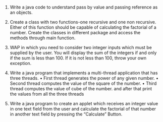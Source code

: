 1. Write a java code to understand pass by value and passing reference as an objects.

2. Create a class with two functions-one recursive and one non recursive. Either of this function should be capable of calculating the factorial of a number. Create the classes in different package and access the methods through main function.

3. WAP in which you need to consider two integer inputs which must be supplied by the user. You will display the sum of the integers if and only if the sum is less than 100. If it is not less than 100, throw your own exception.

4. Write a java program that implements a multi-thread application that has three threads.
   •	First thread generates the power of any given number.
   •	Second thread computes the value of the square of the number.
   •	Third thread computes the value of cube of the number.
and after that print the values from all the three threads

8. Write a java program to create an applet which receives an integer value in one text field from the user and calculate the factorial of that number in another text field by pressing the “Calculate” Button.
